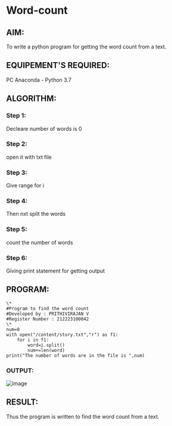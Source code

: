 # Word-count
## AIM:
To write a python program for getting the word count from a text.
## EQUIPEMENT'S REQUIRED: 
PC
Anaconda - Python 3.7
## ALGORITHM: 
### Step 1:
Decleare number of words is 0
### Step 2: 
open it with txt file
### Step 3: 
Give range for i
### Step 4:  
Then nxt split the words
### Step 5: 
count the number of words
### Step 6: 
Giving print statement for getting output
## PROGRAM:
```
\*
#Program to find the word count
#Developed by : PRITHIVIRAJAN V
#Register Number : 212223100042
\* 
num=0
with open("/content/story.txt","r") as f1:
    for i in f1:
        word=i.split()
        num+=len(word)
print("The number of words are in the file is ",num)
```
### OUTPUT:

![image](https://github.com/Prithivirajan2911/Word-count/assets/147020085/56fd874f-612b-402c-a1af-d28b1eb44e36)


## RESULT:
Thus the program is written to find the word count from a text.
